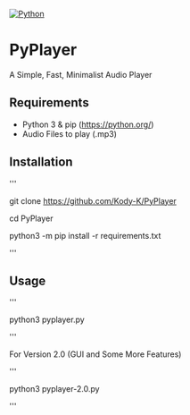 
[![Python](http://forthebadge.com/images/badges/made-with-python.svg)](https://python.org)

# PyPlayer
A Simple, Fast, Minimalist Audio Player


## Requirements
* Python 3 & pip (https://python.org/)
* Audio Files to play (.mp3)
## Installation
'''

git clone https://github.com/Kody-K/PyPlayer

cd PyPlayer

python3 -m pip install -r requirements.txt

'''
## Usage
'''

python3 pyplayer.py

'''

For Version 2.0 (GUI and Some More Features)

'''

python3 pyplayer-2.0.py

'''
